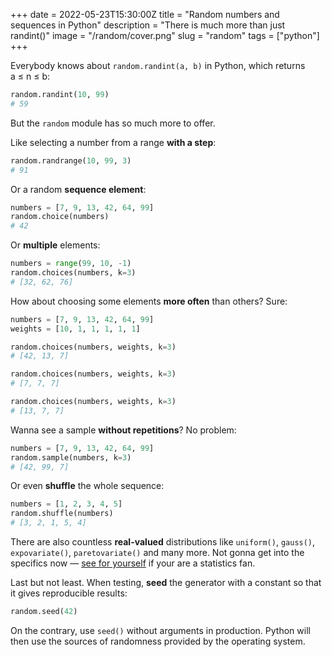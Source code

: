 +++
date = 2022-05-23T15:30:00Z
title = "Random numbers and sequences in Python"
description = "There is much more than just randint()"
image = "/random/cover.png"
slug = "random"
tags = ["python"]
+++

Everybody knows about `random.randint(a, b)` in Python, which returns a ≤ n ≤ b:

```python
random.randint(10, 99)
# 59
```

But the `random` module has so much more to offer.

Like selecting a number from a range **with a step**:

```python
random.randrange(10, 99, 3)
# 91
```

Or a random **sequence element**:

```python
numbers = [7, 9, 13, 42, 64, 99]
random.choice(numbers)
# 42
```

Or **multiple** elements:

```python
numbers = range(99, 10, -1)
random.choices(numbers, k=3)
# [32, 62, 76]
```

How about choosing some elements **more often** than others? Sure:

```python
numbers = [7, 9, 13, 42, 64, 99]
weights = [10, 1, 1, 1, 1, 1]

random.choices(numbers, weights, k=3)
# [42, 13, 7]

random.choices(numbers, weights, k=3)
# [7, 7, 7]

random.choices(numbers, weights, k=3)
# [13, 7, 7]
```

Wanna see a sample **without repetitions**? No problem:

```python
numbers = [7, 9, 13, 42, 64, 99]
random.sample(numbers, k=3)
# [42, 99, 7]
```

Or even **shuffle** the whole sequence:

```python
numbers = [1, 2, 3, 4, 5]
random.shuffle(numbers)
# [3, 2, 1, 5, 4]
```

There are also countless **real-valued** distributions like `uniform()`, `gauss()`, `expovariate()`, `paretovariate()` and many more. Not gonna get into the specifics now — [see for yourself](https://docs.python.org/3/library/random.html#real-valued-distributions) if your are a statistics fan.

Last but not least. When testing, **seed** the generator with a constant so that it gives reproducible results:

```python
random.seed(42)
```

On the contrary, use `seed()` without arguments in production. Python will then use the sources of randomness provided by the operating system.
